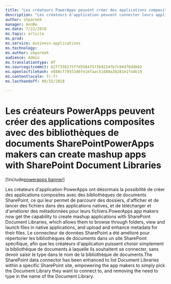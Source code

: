 ```yaml
---
title: "Les créateurs PowerApps peuvent créer des applications composites avec des bibliothèques de documents SharePoint"
description: "Les créateurs d'application peuvent connecter leurs applications à des bibliothèques de documents SharePoint pour créer les applications composites permettant aux utilisateurs de parcourir les dossiers, d'afficher les fichiers et de modifier les métadonnées sur des appareils mobiles ou le web."
author: shpareek
manager: AnnBe
ms.date: 7/22/2018
ms.topic: article
ms.prod: 
ms.service: business-applications
ms.technology: 
ms.author: shpareek
audience: Admin
ms.translationtype: HT
ms.sourcegitcommit: 62ff356275ffd55047573b9224fb7c94df8dd602
ms.openlocfilehash: e680cf79553d6fe16faac51d08a28281e1fa4b19
ms.contentlocale: fr-fr
ms.lasthandoff: 08/15/2018

---
```

# <a name="powerapps-makers-can-create-mashup-apps-with-sharepoint-document-libraries"></a><span data-ttu-id="e2ff1-103">Les créateurs PowerApps peuvent créer des applications composites avec des bibliothèques de documents SharePoint</span><span class="sxs-lookup"><span data-stu-id="e2ff1-103">PowerApps makers can create mashup apps with SharePoint Document Libraries</span></span>

[!include[powerapps banner](../includes/powerapps.md)]




<span data-ttu-id="e2ff1-104">Les créateurs d'application PowerApps ont désormais la possibilité de créer des applications composites avec des bibliothèques de documents SharePoint, ce qui leur permet de parcourir des dossiers, d'afficher et de lancer des fichiers dans des applications natives, et de télécharger et d'améliorer des métadonnées pour leurs fichiers.</span><span class="sxs-lookup"><span data-stu-id="e2ff1-104">PowerApps app makers now get the capability to create mashup applications with SharePoint Document Libraries, which allows them to browse through folders, view and launch files in native applications, and upload and enhance metadata for their files.</span></span> <span data-ttu-id="e2ff1-105">Le connecteur de données SharePoint a été amélioré pour répertorier les bibliothèques de documents dans un site SharePoint spécifique, afin que les créateurs d'application puissent choisir simplement la bibliothèque de documents à laquelle ils souhaitent se connecter, sans devoir saisir le type dans le nom de la bibliothèque de documents.</span><span class="sxs-lookup"><span data-stu-id="e2ff1-105">The SharePoint data connector has been enhanced to list Document Libraries within a specific SharePoint site, empowering the app makers to simply pick the Document Library they want to connect to, and removing the need to type in the name of the Document Library.</span></span>


